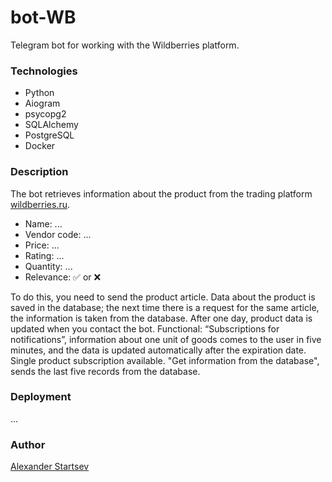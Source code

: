 # bot-WB
Telegram bot for working with the Wildberries platform.

### Technologies
- Python
- Aiogram
- psycopg2
- SQLAlchemy
- PostgreSQL
- Docker

### Description
The bot retrieves information about the product from the trading platform [wildberries.ru](https://www.wildberries.ru/).

- Name:   ...
- Vendor code:   ...
- Price: ...
- Rating:   ...
- Quantity:   ...
- Relevance: ✅ or ❌

To do this, you need to send the product article. Data about the product is saved in the database; the next time there is a request for the same article, the information is taken from the database. After one day, product data is updated when you contact the bot.
Functional:
“Subscriptions for notifications”, information about one unit of goods comes to the user in five minutes, and the data is updated automatically after the expiration date. Single product subscription available.
"Get information from the database", sends the last five records from the database.

### Deployment
...

### Author
[Alexander Startsev](https://github.com/aleksanderstartsev1984)
